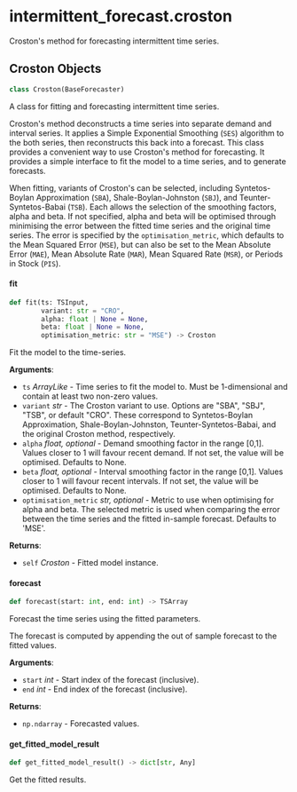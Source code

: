 <a id="intermittent_forecast.croston"></a>

# intermittent\_forecast.croston

Croston's method for forecasting intermittent time series.

<a id="intermittent_forecast.croston.Croston"></a>

## Croston Objects

```python
class Croston(BaseForecaster)
```

A class for fitting and forecasting intermittent time series.

Croston's method deconstructs a time series into separate demand and
interval series. It applies a Simple Exponential Smoothing (`SES`)
algorithm to the both series, then reconstructs this back into a forecast.
This class provides a convenient way to use Croston's method for
forecasting. It provides a simple interface to fit the model to a time
series, and to generate forecasts.

When fitting, variants of Croston's can be selected, including
Syntetos-Boylan Approximation (`SBA`), Shale-Boylan-Johnston (`SBJ`), and
Teunter-Syntetos-Babai (`TSB`). Each allows the selection of the smoothing
factors, alpha and beta. If not specified, alpha and beta will be optimised
through minimising the error between the fitted time series and the
original time series. The error is specified by the `optimisation_metric`,
which defaults to the Mean Squared Error (`MSE`), but can also be set to
the Mean Absolute Error (`MAE`), Mean Absolute Rate (`MAR`), Mean Squared
Rate (`MSR`), or Periods in Stock (`PIS`).

<a id="intermittent_forecast.croston.Croston.fit"></a>

#### fit

```python
def fit(ts: TSInput,
        variant: str = "CRO",
        alpha: float | None = None,
        beta: float | None = None,
        optimisation_metric: str = "MSE") -> Croston
```

Fit the model to the time-series.

**Arguments**:

- `ts` _ArrayLike_ - Time series to fit the model to. Must be
  1-dimensional and contain at least two non-zero values.
- `variant` _str_ - The Croston variant to use. Options are "SBA",
  "SBJ", "TSB", or default "CRO". These correspond to
  Syntetos-Boylan Approximation, Shale-Boylan-Johnston,
  Teunter-Syntetos-Babai, and the original Croston method,
  respectively.
- `alpha` _float, optional_ - Demand smoothing factor in the range
  [0,1]. Values closer to 1 will favour recent demand. If not
  set, the value will be optimised. Defaults to None.
- `beta` _float, optional_ - Interval smoothing factor in the range
  [0,1]. Values closer to 1 will favour recent intervals.  If not
  set, the value will be optimised. Defaults to None.
- `optimisation_metric` _str, optional_ - Metric to use when optimising
  for alpha and beta. The selected metric is used when comparing
  the error between the time series and the fitted in-sample
  forecast. Defaults to 'MSE'.
  

**Returns**:

- `self` _Croston_ - Fitted model instance.

<a id="intermittent_forecast.croston.Croston.forecast"></a>

#### forecast

```python
def forecast(start: int, end: int) -> TSArray
```

Forecast the time series using the fitted parameters.

The forecast is computed by appending the out of sample forecast to the
fitted values.

**Arguments**:

- `start` _int_ - Start index of the forecast (inclusive).
- `end` _int_ - End index of the forecast (inclusive).
  

**Returns**:

- `np.ndarray` - Forecasted values.

<a id="intermittent_forecast.croston.Croston.get_fitted_model_result"></a>

#### get\_fitted\_model\_result

```python
def get_fitted_model_result() -> dict[str, Any]
```

Get the fitted results.

